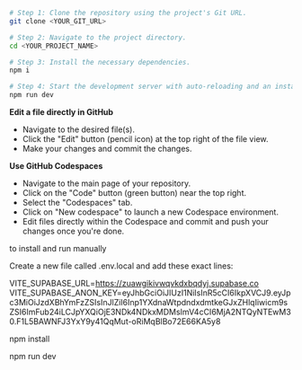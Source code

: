 
```sh
# Step 1: Clone the repository using the project's Git URL.
git clone <YOUR_GIT_URL>

# Step 2: Navigate to the project directory.
cd <YOUR_PROJECT_NAME>

# Step 3: Install the necessary dependencies.
npm i

# Step 4: Start the development server with auto-reloading and an instant preview.
npm run dev
```

**Edit a file directly in GitHub**

- Navigate to the desired file(s).
- Click the "Edit" button (pencil icon) at the top right of the file view.
- Make your changes and commit the changes.

**Use GitHub Codespaces**

- Navigate to the main page of your repository.
- Click on the "Code" button (green button) near the top right.
- Select the "Codespaces" tab.
- Click on "New codespace" to launch a new Codespace environment.
- Edit files directly within the Codespace and commit and push your changes once you're done.

to install and run manually

Create a new file called .env.local and add these exact lines:

VITE_SUPABASE_URL=https://zuawgikivwqvkdxbqdyj.supabase.co
VITE_SUPABASE_ANON_KEY=eyJhbGciOiJIUzI1NiIsInR5cCI6IkpXVCJ9.eyJpc3MiOiJzdXBhYmFzZSIsInJlZiI6Inp1YXdnaWtpdndxdmtkeGJxZHlqIiwicm9sZSI6ImFub24iLCJpYXQiOjE3NDk4NDkxMDMsImV4cCI6MjA2NTQyNTEwM30.F1L5BAWNFJ3YxY9y41QqMut-oRiMqBlBo72E66KA5y8

npm install

npm run dev

